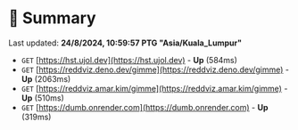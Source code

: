 # 📖 Summary
Last updated: **24/8/2024, 10:59:57 PTG "Asia/Kuala_Lumpur"**

- `GET` [https://hst.ujol.dev](https://hst.ujol.dev) - **Up** (584ms)
- `GET` [https://reddviz.deno.dev/gimme](https://reddviz.deno.dev/gimme) - **Up** (2063ms)
- `GET` [https://reddviz.amar.kim/gimme](https://reddviz.amar.kim/gimme) - **Up** (510ms)
- `GET` [https://dumb.onrender.com](https://dumb.onrender.com) - **Up** (319ms)
